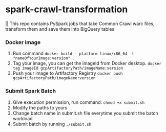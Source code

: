 # spark-crawl-transformation
||
This repo contains PySpark jobs that take Common Crawl warc files, transform them and save them into BigQuery tables

### Docker image
1. Run command `docker build --platform linux/x86_64 -t "nameOfYourImage:version" .`
2. Tag your image, you can get the imageId from Docker desktop. 
    `docker tag imageId gcpArtifactoryPath/imageName:version`
3. Push your image to Artifactory Registry
    `docker push gcpArtifactoryPath/imageName:version`


### Submit Spark Batch
1. Give execution permission, run command:
    `chmod +x submit.sh`
2. Modify the paths to yours
3. Change batch name in submit.sh file everytime you submit the batch workload
4. Submit batch by running `./submit.sh`






